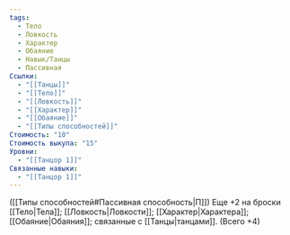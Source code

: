```yaml
---
tags:
  - Тело
  - Ловкость
  - Характер
  - Обаяние
  - Навык/Танцы
  - Пассивная
Ссылки:
  - "[[Танцы]]"
  - "[[Тело]]"
  - "[[Ловкость]]"
  - "[[Характер]]"
  - "[[Обаяние]]"
  - "[[Типы способностей]]"
Стоимость: "10"
Стоимость выкупа: "15"
Уровни:
  - "[[Танцор 1]]"
Связанные навыки:
  - "[[Танцор 1]]"
---
```

([[Типы способностей#Пассивная способность|П]]) Еще +2 на броски [[Тело|Тела]]; [[Ловкость|Ловкости]]; [[Характер|Характера]]; [[Обаяние|Обаяния]]; связанные с [[Танцы|танцами]]. (Всего +4)